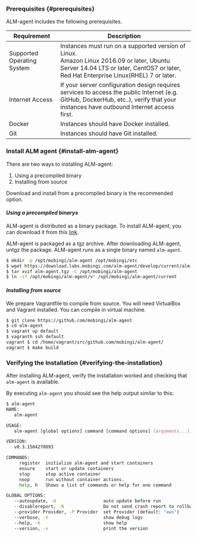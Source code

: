 ### Prerequisites {#prerequisites}
ALM-agent includes the following prerequisites.

|Requirement|Description|
| --------- | --------- |
| Supported Operating System | Instances must run on a supported version of Linux. <br> Amazon Linux 2016.09 or later, Ubuntu Server 14.04 LTS or later, CentOS7 or later, Red Hat Enterprise Linux(RHEL) 7 or later. |
| Internet Access | If your server configuration design requires services to access the public Internet (e.g. GitHub, DockerHub, etc..), verify that your instances have outbound Internet access first. |
| Docker | Instances should have Docker installed. |
| Git | Instances should have Git installed. |


### Install ALM agent {#install-alm-agent}
There are two ways to installing ALM-agent:

1. Using a precompiled binary
2. Installing from source

Download and install from a precompiled binary is the recommended option.


#### _**Using a precompiled binarys**_
ALM-agent is distributed as a binary package. To install ALM-agent, you can download it from this [link](https://download.labs.mobingi.com/alm-agent/master/current/alm-agent.tgz).

ALM-agent is packaged as a tgz archive. After downloading ALM-agent, untgz the package. ALM-agent runs as a single binary named `alm-agent`.

```bash
$ mkdir -p /opt/mobingi/alm-agent /opt/mobingi/etc
$ wget https://download.labs.mobingi.com/alm-agent/develop/current/alm-agent.tgz
$ tar xvzf alm-agent.tgz -C /opt/mobingi/alm-agent
$ ln -sf /opt/mobingi/alm-agent/v* /opt/mobingi/alm-agent/current
```

#### _**Installing from source**_
We prepare Vagrantfile to compile from source. You will need VirtualBox and Vagrant installed. You can compile in virtual machine.


```bash
$ git clone https://github.com/mobingi/alm-agent
$ cd alm-agent
$ vagrant up default
$ vagranth ssh default
vagrant $ cd /home/vagrant/src/github.com/mobingi/alm-agent/
vagrant $ make build
```

### Verifying the Installation {#verifying-the-installation}
After installing ALM-agent, verify the installation worked and checking that `alm-agent` is available.

By executing `alm-agent` you should see the help output similar to this:

```bash
$ alm-agent
NAME:
   alm-agent

USAGE:
   alm-agent [global options] command [command options] [arguments...]

VERSION:
   v0.3.1504270893

COMMANDS:
     register  initialize alm-agent and start containers
     ensure    start or update containers
     stop      stop active container
     noop      run without container actions.
     help, h   Shows a list of commands or help for one command

GLOBAL OPTIONS:
   --autoupdate, -U                  auto update before run
   --disablereport, -N               Do not send crash report to rollbar.
   --provider Provider, -P Provider  set Provider (default: "aws")
   --verbose, -V                     show debug logs
   --help, -h                        show help
   --version, -v                     print the version
```
